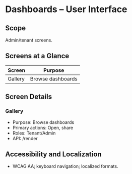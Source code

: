 # Dashboards – User Interface

## Scope
Admin/tenant screens.

## Screens at a Glance
| Screen | Purpose |
|---|---|
| Gallery | Browse dashboards |

## Screen Details
### Gallery
- Purpose: Browse dashboards
- Primary actions: Open, share
- Roles: Tenant/Admin
- API: /render

## Accessibility and Localization
- WCAG AA; keyboard navigation; localized formats.
